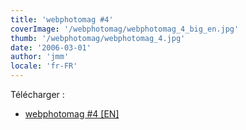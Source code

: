 ```yaml
---
title: 'webphotomag #4'
coverImage: '/webphotomag/webphotomag_4_big_en.jpg'
thumb: '/webphotomag/webphotomag_4.jpg'
date: '2006-03-01'
author: 'jmm'
locale: 'fr-FR'
---
```



Télécharger :
- [webphotomag #4 [EN]](https://s3.eu-west-3.amazonaws.com/jmuffat.com/webphotomag_4.pdf)
